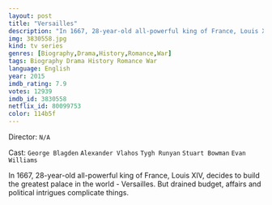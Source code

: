```yaml
---
layout: post
title: "Versailles"
description: "In 1667, 28-year-old all-powerful king of France, Louis XIV, decides to build the greatest palace in the world - Versailles. But drained budget, affairs and political intrigues complicate things..."
img: 3830558.jpg
kind: tv series
genres: [Biography,Drama,History,Romance,War]
tags: Biography Drama History Romance War 
language: English
year: 2015
imdb_rating: 7.9
votes: 12939
imdb_id: 3830558
netflix_id: 80099753
color: 114b5f
---
```

Director: `N/A`  

Cast: `George Blagden` `Alexander Vlahos` `Tygh Runyan` `Stuart Bowman` `Evan Williams` 

In 1667, 28-year-old all-powerful king of France, Louis XIV, decides to build the greatest palace in the world - Versailles. But drained budget, affairs and political intrigues complicate things.
